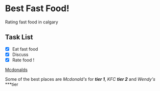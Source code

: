 # Best Fast Food!

Rating fast food in calgary

## Task List
- [x] Eat fast food
- [x] Discuss
- [x] Rate food !

[Mcdonalds](https://www.mcdonalds.com/ca/en-ca.html)

Some of the best places are *Mcdonald's* for ***tier 1***, *KFC* ***tier 2*** and *Wendy's* ***tier 